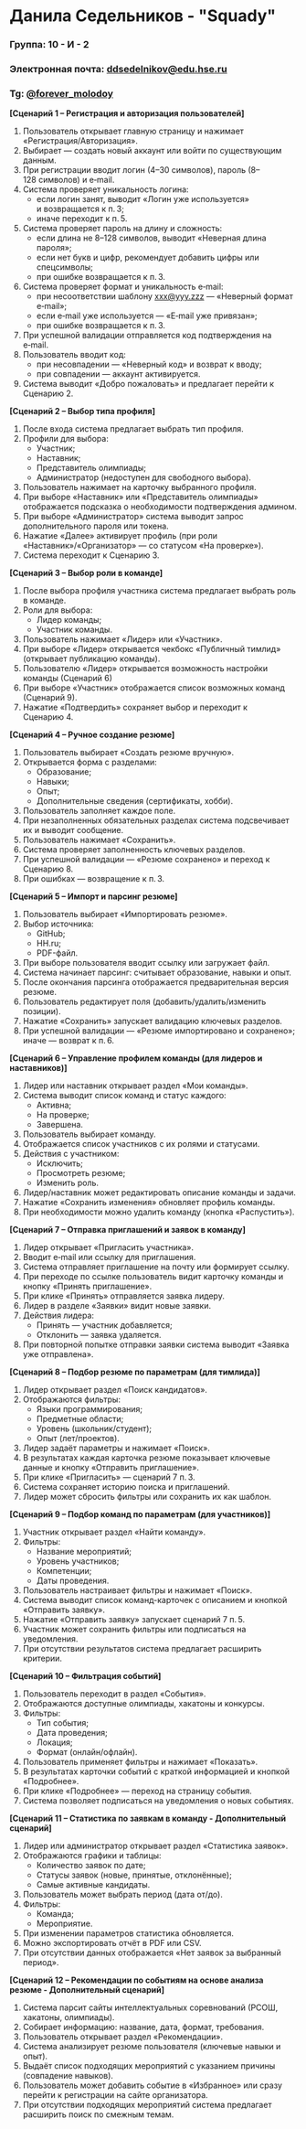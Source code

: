 # Данила Седельников - "Squady"

### Группа: 10 - И - 2

### Электронная почта: [ddsedelnikov@edu.hse.ru](mailto:ddsedelnikov@edu.hse.ru)

### Tg: [@forever_molodoy](https://t.me/forever_molodoy)

**[Сценарий 1 – Регистрация и авторизация пользователей]**

1. Пользователь открывает главную страницу и нажимает «Регистрация/Авторизация».
2. Выбирает — создать новый аккаунт или войти по существующим данным.
3. При регистрации вводит логин (4–30 символов), пароль (8–128 символов) и e‑mail.
4. Система проверяет уникальность логина:
   * если логин занят, выводит «Логин уже используется» и возвращается к п. 3;
   * иначе переходит к п. 5.
5. Система проверяет пароль на длину и сложность:
   * если длина не 8–128 символов, выводит «Неверная длина пароля»;
   * если нет букв и цифр, рекомендует добавить цифры или спецсимволы;
   * при ошибке возвращается к п. 3.
6. Система проверяет формат и уникальность e‑mail:
   * при несоответствии шаблону xxx@yyy.zzz — «Неверный формат e‑mail»;
   * если e‑mail уже используется — «E‑mail уже привязан»;
   * при ошибке возвращается к п. 3.
7. При успешной валидации отправляется код подтверждения на e‑mail.
8. Пользователь вводит код:
   * при несовпадении — «Неверный код» и возврат к вводу;
   * при совпадении — аккаунт активируется.
9. Система выводит «Добро пожаловать» и предлагает перейти к Сценарию 2.

**[Сценарий 2 – Выбор типа профиля]**

1. После входа система предлагает выбрать тип профиля.
2. Профили для выбора:
   * Участник;
   * Наставник;
   * Представитель олимпиады;
   * Администратор (недоступен для свободного выбора).
3. Пользователь нажимает на карточку выбранного профиля.
4. При выборе «Наставник» или «Представитель олимпиады» отображается подсказка о необходимости подтверждения админом.
5. При выборе «Администратор» система выводит запрос дополнительного пароля или токена.
6. Нажатие «Далее» активирует профиль (при роли «Наставник»/«Организатор» — со статусом «На проверке»).
7. Система переходит к Сценарию 3.

**[Сценарий 3 – Выбор роли в команде]**

1. После выбора профиля участника система предлагает выбрать роль в команде.
2. Роли для выбора:
   * Лидер команды;
   * Участник команды.
3. Пользователь нажимает «Лидер» или «Участник».
4. При выборе «Лидер» открывается чекбокс «Публичный тимлид» (открывает публикацию команды).
5. Пользователю «Лидер» открывается возможность настройки команды (Сценарий 6)
6. При выборе «Участник» отображается список возможных команд (Сценарий 9).
7. Нажатие «Подтвердить» сохраняет выбор и переходит к Сценарию 4.

**[Сценарий 4 – Ручное создание резюме]**

1. Пользователь выбирает «Создать резюме вручную».
2. Открывается форма с разделами:
   * Образование;
   * Навыки;
   * Опыт;
   * Дополнительные сведения (сертификаты, хобби).
3. Пользователь заполняет каждое поле.
4. При незаполненных обязательных разделах система подсвечивает их и выводит сообщение.
5. Пользователь нажимает «Сохранить».
6. Система проверяет заполненность ключевых разделов.
7. При успешной валидации — «Резюме сохранено» и переход к Сценарию 8.
8. При ошибках — возвращение к п. 3.

**[Сценарий 5 – Импорт и парсинг резюме]**

1. Пользователь выбирает «Импортировать резюме».
2. Выбор источника:
   * GitHub;
   * HH.ru;
   * PDF-файл.
3. При выборе пользователя вводит ссылку или загружает файл.
4. Система начинает парсинг: считывает образование, навыки и опыт.
5. После окончания парсинга отображается предварительная версия резюме.
6. Пользователь редактирует поля (добавить/удалить/изменить позиции).
7. Нажатие «Сохранить» запускает валидацию ключевых разделов.
8. При успешной валидации — «Резюме импортировано и сохранено»; иначе — возврат к п. 6.

**[Сценарий 6 – Управление профилем команды (для лидеров и наставников)]**

1. Лидер или наставник открывает раздел «Мои команды».
2. Система выводит список команд и статус каждого:
   * Активна;
   * На проверке;
   * Завершена.
3. Пользователь выбирает команду.
4. Отображается список участников с их ролями и статусами.
5. Действия с участником:
   * Исключить;
   * Просмотреть резюме;
   * Изменить роль.
6. Лидер/наставник может редактировать описание команды и задачи.
7. Нажатие «Сохранить изменения» обновляет профиль команды.
8. При необходимости можно удалить команду (кнопка «Распустить»).

**[Сценарий 7 – Отправка приглашений и заявок в команду]**

1. Лидер открывает «Пригласить участника».
2. Вводит e‑mail или ссылку для приглашения.
3. Система отправляет приглашение на почту или формирует ссылку.
4. При переходе по ссылке пользователь видит карточку команды и кнопку «Принять приглашение».
5. При клике «Принять» отправляется заявка лидеру.
6. Лидер в разделе «Заявки» видит новые заявки.
7. Действия лидера:
   * Принять — участник добавляется;
   * Отклонить — заявка удаляется.
8. При повторной попытке отправки заявки система выводит «Заявка уже отправлена».

**[Сценарий 8 – Подбор резюме по параметрам (для тимлида)]**

1. Лидер открывает раздел «Поиск кандидатов».
2. Отображаются фильтры:
   * Языки программирования;
   * Предметные области;
   * Уровень (школьник/студент);
   * Опыт (лет/проектов).
3. Лидер задаёт параметры и нажимает «Поиск».
4. В результатах каждая карточка резюме показывает ключевые данные и кнопку «Отправить приглашение».
5. При клике «Пригласить» — сценарий 7 п. 3.
6. Система сохраняет историю поиска и приглашений.
7. Лидер может сбросить фильтры или сохранить их как шаблон.

**[Сценарий 9 – Подбор команд по параметрам (для участников)]**

1. Участник открывает раздел «Найти команду».
2. Фильтры:
   * Название мероприятий;
   * Уровень участников;
   * Компетенции;
   * Даты проведения.
3. Пользователь настраивает фильтры и нажимает «Поиск».
4. Система выводит список команд-карточек с описанием и кнопкой «Отправить заявку».
5. Нажатие «Отправить заявку» запускает сценарий 7 п. 5.
6. Участник может сохранить фильтры или подписаться на уведомления.
7. При отсутствии результатов система предлагает расширить критерии.

**[Сценарий 10 – Фильтрация событий]**

1. Пользователь переходит в раздел «События».
2. Отображаются доступные олимпиады, хакатоны и конкурсы.
3. Фильтры:
   * Тип события;
   * Дата проведения;
   * Локация;
   * Формат (онлайн/офлайн).
4. Пользователь применяет фильтры и нажимает «Показать».
5. В результатах карточки событий с краткой информацией и кнопкой «Подробнее».
6. При клике «Подробнее» — переход на страницу события.
7. Система позволяет подписаться на уведомления о новых событиях.

**[Сценарий 11 – Статистика по заявкам в команду - Дополнительный сценарий]**

1. Лидер или администратор открывает раздел «Статистика заявок».
2. Отображаются графики и таблицы:
   * Количество заявок по дате;
   * Статусы заявок (новые, принятые, отклонённые);
   * Самые активные кандидаты.
3. Пользователь может выбрать период (дата от/до).
4. Фильтры:
   * Команда;
   * Мероприятие.
5. При изменении параметров статистика обновляется.
6. Можно экспортировать отчёт в PDF или CSV.
7. При отсутствии данных отображается «Нет заявок за выбранный период».

**[Сценарий 12 – Рекомендации по событиям на основе анализа резюме - Дополнительный сценарий]**

1. Система парсит сайты интеллектуальных соревнований (РСОШ, хакатоны, олимпиады).
2. Собирает информацию: название, дата, формат, требования.
3. Пользователь открывает раздел «Рекомендации».
4. Система анализирует резюме пользователя (ключевые навыки и опыт).
5. Выдаёт список подходящих мероприятий с указанием причины (совпадение навыков).
6. Пользователь может добавить событие в «Избранное» или сразу перейти к регистрации на сайте организатора.
7. При отсутствии подходящих мероприятий система предлагает расширить поиск по смежным темам.
